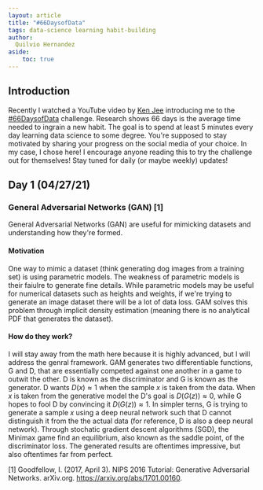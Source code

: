 ```yaml
---
layout: article
title: "#66DaysofData"
tags: data-science learning habit-building
author:
  Quilvio Hernandez
aside:
    toc: true
---
```


## Introduction
Recently I watched a YouTube video by [Ken Jee](https://www.youtube.com/channel/UCiT9RITQ9PW6BhXK0y2jaeg) introducing me to the [#66DaysofData](https://www.youtube.com/watch?v=qV_AlRwhI3I&ab_channel=KenJee) challenge. Research shows 66 days is the average time needed to ingrain a new habit. The goal is to spend at least 5 minutes every day learning data science to some degree. You're supposed to stay motivated by sharing your progress on the social media of your choice. In my case, I chose here! I encourage anyone reading this to try the challenge out for themselves! Stay tuned for daily (or maybe weekly) updates!

## Day 1  (04/27/21)
### General Adversarial Networks (GAN) [1] 
General Adversarial Networks (GAN) are useful for mimicking datasets and understanding how they're formed.  

#### Motivation  
One way to mimic a dataset (think generating dog images from a training set) is using parametric models. The weakness of parametric models is their faiulre to generate fine details. While parametric models may be useful for numerical datasets such as heights and weights, if we're trying to generate an image dataset there will be a lot of data loss. GAM solves this problem through implicit density estimation (meaning there is no analytical PDF that generates the dataset). 

#### How do they work?  
I will stay away from the math here because it is highly advanced, but I will address the genral framework. GAM generates two differentiable functions, G and D, that are essentially competed against one another in a game to outwit the other. D is known as the discriminator and G is known as the generator. D wants $D(x) \approx 1$ when the sample $x$ is taken from the data. When $x$ is taken from the generative model the D's goal is $D(G(z)) \approx 0$, while G hopes to fool D by convincing it $D(G(z)) \approx 1$. In simpler terns, G is trying to generate a sample $x$ using a deep neural network such that D cannot distinguish it from the the actual data (for reference, D is also a deep neural network). Through stochatic gradient descent algorithms (SGD), the Minimax game find an equilibrium, also known as the saddle point, of the discriminator loss. The generated results are oftentimes impressive, but also oftentimes far from perfect. 

[1] Goodfellow, I. (2017, April 3). NIPS 2016 Tutorial: Generative Adversarial Networks. arXiv.org. https://arxiv.org/abs/1701.00160. 
